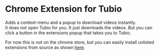 # Chrome Extension for Tubio
Adds a context-menu and a popup to download videos instantly.  
It does not open Tubio for you. It just downloads the videos. But you can click a button in the extensions popup that takes you to Tubio.  

For now this is not on the chrome store, but you can easily install unlisted extensions from source as shown [here](https://developer.chrome.com/docs/extensions/mv2/faq/#:~:text=Click%20the%20Chrome%20menu%20icon,a%20packaged%20extension%2C%20and%20more.).
